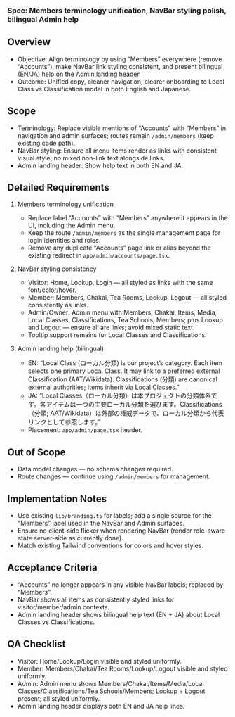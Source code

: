 ### Spec: Members terminology unification, NavBar styling polish, bilingual Admin help

## Overview
- Objective: Align terminology by using “Members” everywhere (remove “Accounts”), make NavBar link styling consistent, and present bilingual (EN/JA) help on the Admin landing header.
- Outcome: Unified copy, cleaner navigation, clearer onboarding to Local Class vs Classification model in both English and Japanese.

## Scope
- Terminology: Replace visible mentions of “Accounts” with “Members” in navigation and admin surfaces; routes remain `/admin/members` (keep existing code path).
- NavBar styling: Ensure all menu items render as links with consistent visual style; no mixed non-link text alongside links.
- Admin landing header: Show help text in both EN and JA.

## Detailed Requirements
1) Members terminology unification
   - Replace label “Accounts” with “Members” anywhere it appears in the UI, including the Admin menu.
   - Keep the route `/admin/members` as the single management page for login identities and roles.
   - Remove any duplicate “Accounts” page link or alias beyond the existing redirect in `app/admin/accounts/page.tsx`.

2) NavBar styling consistency
   - Visitor: Home, Lookup, Login — all styled as links with the same font/color/hover.
   - Member: Members, Chakai, Tea Rooms, Lookup, Logout — all styled consistently as links.
   - Admin/Owner: Admin menu with Members, Chakai, Items, Media, Local Classes, Classifications, Tea Schools, Members; plus Lookup and Logout — ensure all are links; avoid mixed static text.
   - Tooltip support remains for Local Classes and Classifications.

3) Admin landing help (bilingual)
   - EN: “Local Class (ローカル分類) is our project’s category. Each item selects one primary Local Class. It may link to a preferred external Classification (AAT/Wikidata). Classifications (分類) are canonical external authorities; Items inherit via Local Classes.”
   - JA: “Local Classes（ローカル分類）は本プロジェクトの分類体系です。各アイテムは一つの主要ローカル分類を選びます。Classifications（分類; AAT/Wikidata）は外部の権威データで、ローカル分類から代表リンクとして参照します。”
   - Placement: `app/admin/page.tsx` header.

## Out of Scope
- Data model changes — no schema changes required.
- Route changes — continue using `/admin/members` for management.

## Implementation Notes
- Use existing `lib/branding.ts` for labels; add a single source for the “Members” label used in the NavBar and Admin surfaces.
- Ensure no client-side flicker when rendering NavBar (render role-aware state server-side as currently done).
- Match existing Tailwind conventions for colors and hover styles.

## Acceptance Criteria
- “Accounts” no longer appears in any visible NavBar labels; replaced by “Members”.
- NavBar shows all items as consistently styled links for visitor/member/admin contexts.
- Admin landing header shows bilingual help text (EN + JA) about Local Classes vs Classifications.

## QA Checklist
- Visitor: Home/Lookup/Login visible and styled uniformly.
- Member: Members/Chakai/Tea Rooms/Lookup/Logout visible and styled uniformly.
- Admin: Admin menu shows Members/Chakai/Items/Media/Local Classes/Classifications/Tea Schools/Members; Lookup + Logout present; all styled uniformly.
- Admin landing header displays both EN and JA help lines.


